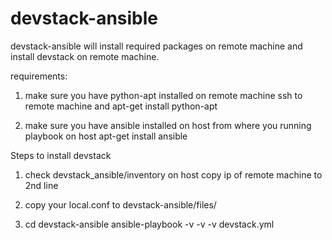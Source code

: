 # devstack-ansible
devstack-ansible will install required packages on remote machine
and install devstack on remote machine.

requirements:

1. make sure you have python-apt installed on remote machine
  ssh to remote machine and apt-get install python-apt

2. make sure you have ansible installed on host from where you running playbook
   on host apt-get install ansible

Steps to install devstack

1. check devstack_ansible/inventory on host
    copy ip of remote machine to 2nd line

2. copy your local.conf to devstack-ansible/files/

3. cd devstack-ansible 
   ansible-playbook -v -v -v devstack.yml
